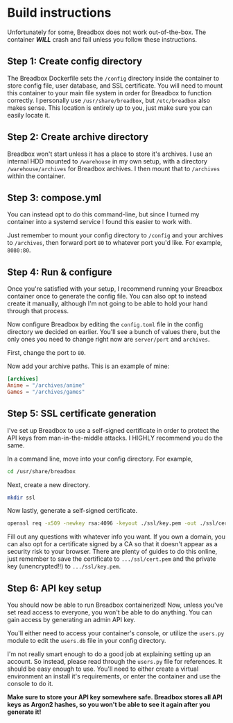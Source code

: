 # Build instructions
Unfortunately for some, Breadbox does not work out-of-the-box.
The container ***WILL*** crash and fail unless you follow these instructions.

## Step 1: Create config directory
The Breadbox Dockerfile sets the `/config` directory inside the container to store config file, user database, and SSL certificate.
You will need to mount this container to your main file system in order for Breadbox to function correctly.
I personally use `/usr/share/breadbox`, but `/etc/breadbox` also makes sense. This location is entirely up to you,
just make sure you can easily locate it.

## Step 2: Create archive directory
Breadbox won't start unless it has a place to store it's archives. I use an internal HDD mounted to `/warehouse` in my own setup,
with a directory `/warehouse/archives` for Breadbox archives. I then mount that to `/archives` within the container.

## Step 3: compose.yml
You can instead opt to do this command-line, but since I turned my container into a systemd service I found this easier to work with.

Just remember to mount your config directory to `/config` and your archives to `/archives`, then forward port `80` to whatever port you'd like. For example, `8080:80`.

## Step 4: Run & configure
Once you're satisfied with your setup, I recommend running your Breadbox container once to generate the config file.
You can also opt to instead create it manually, although I'm not going to be able to hold your hand through that process.

Now configure Breadbox by editing the `config.toml` file in the config directory we decided on earlier. You'll see a bunch of values there, but the only ones you need to change right now are `server/port` and `archives`.

First, change the port to `80`.

Now add your archive paths.
This is an example of mine:

```toml
[archives]
Anime = "/archives/anime"
Games = "/archives/games"
```

## Step 5: SSL certificate generation
I've set up Breadbox to use a self-signed certificate in order to protect the API keys from man-in-the-middle attacks.
I HIGHLY recommend you do the same.

In a command line, move into your config directory. For example,
```bash
cd /usr/share/breadbox
```

Next, create a new directory.
```bash
mkdir ssl
```

Now lastly, generate a self-signed certificate.
```bash
openssl req -x509 -newkey rsa:4096 -keyout ./ssl/key.pem -out ./ssl/cert.pem -sha256 -days 3650 -nodes
```

Fill out any questions with whatever info you want. If you own a domain, you can also opt for a certificate signed by a CA so that
it doesn't appear as a security risk to your browser. There are plenty of guides to do this online, just remember to save the
certificate to `.../ssl/cert.pem` and the private key (unencrypted!!) to `.../ssl/key.pem`.

## Step 6: API key setup
You should now be able to run Breadbox containerized! Now, unless you've set read access to everyone, you won't be able to do anything.
You can gain access by generating an admin API key.

You'll either need to access your container's console, or utilize the `users.py` module to edit the `users.db` file in your config directory.

I'm not really smart enough to do a good job at explaining setting up an account. So instead, please read through the `users.py` file for references.
It should be easy enough to use. You'll need to either create a virtual environment an install it's requirements, or enter the container and use the console to do it.

**Make sure to store your API key somewhere safe. Breadbox stores all API keys as Argon2 hashes, so you won't be able to see it again after you generate it!**
